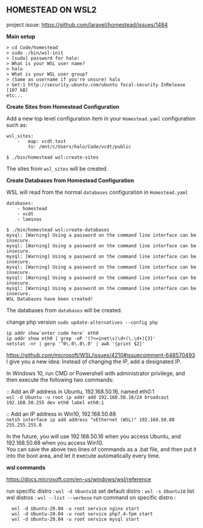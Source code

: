 ## HOMESTEAD ON WSL2

project issue: https://github.com/laravel/homestead/issues/1484

**Main setup**
```
> cd Code/homestead
> sudo ./bin/wsl-init 
> [sudo] password for halo:
> What is your WSL user name? 
> halo 
> What is your WSL user group? 
> (Same as username if you're unsure) halo 
> Get:1 http://security.ubuntu.com/ubuntu focal-security InRelease [107 kB]
etc...
```
 **Create Sites from Homestead Configuration**

Add a new top level configuration item in your  `Homestead.yaml`  configuration such as:
```
wsl_sites:
    -   map: vcdt.test
        to: /mnt/c/Users/halo/Code/vcdt/public
```

```
$ ./bin/homestead wsl:create-sites
```
The sites from  `wsl_sites`  will be created.

**Create Databases from Homestead Configuration**

WSL will read from the normal  `databases`  configuration in  `Homestead.yaml`
```
databases:
    - homestead
    - vcdt
    - laminas
```

```
$ ./bin/homestead wsl:create-databases
mysql: [Warning] Using a password on the command line interface can be insecure.
mysql: [Warning] Using a password on the command line interface can be insecure.
mysql: [Warning] Using a password on the command line interface can be insecure.
mysql: [Warning] Using a password on the command line interface can be insecure.
mysql: [Warning] Using a password on the command line interface can be insecure.
mysql: [Warning] Using a password on the command line interface can be insecure.
WSL Databases have been created!
```
The databases from  `databases`  will be created.


change php version
`sudo update-alternatives --config php`




    ip addr show`enter code here` eth0
    ip addr show eth0 | grep -oP '(?<=inet\s)\d+(\.\d+){3}'
    netstat -nr | gerp '^0\.0\.0\.0' | awk '{print $2}'  

https://github.com/microsoft/WSL/issues/4210#issuecomment-648570493
I give you a new idea: Instead of changing the IP, add a designated IP.

In Windows 10, run CMD or Powershell with administrator privilege, and then execute the following two commands:

:: Add an IP address in Ubuntu, 192.168.50.16, named eth0:1  
`wsl -d Ubuntu -u root ip addr add 192.168.50.16/24 broadcast 192.168.50.255 dev eth0 label eth0:1`

:: Add an IP address in Win10, 192.168.50.88  
`netsh interface ip add address "vEthernet (WSL)" 192.168.50.88 255.255.255.0`

In the future, you will use 192.168.50.16 when you access Ubuntu, and 192.168.50.88 when you access Win10.  
You can save the above two lines of commands as a .bat file, and then put it into the boot area, and let it execute automatically every time.


**wsl commands**

https://docs.microsoft.com/en-us/windows/wsl/reference


 run specific distro :  `wsl -d Ubuntu18`
 set default distro :  `wsl -s Ubuntu18`
 list wsl distros :  `wsl --list --verbose`
 run command on specific distro : 

      wsl -d Ubuntu-20.04 -u root service nginx start
      wsl -d Ubuntu-20.04 -u root service php7.4-fpm start
      wsl -d Ubuntu-20.04 -u root service mysql start
